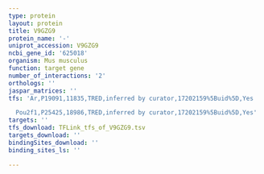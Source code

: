 ```yaml
---
type: protein
layout: protein
title: V9GZG9
protein_name: '-'
uniprot_accession: V9GZG9
ncbi_gene_id: '625018'
organism: Mus musculus
function: target gene
number_of_interactions: '2'
orthologs: ''
jaspar_matrices: ''
tfs: 'Ar,P19091,11835,TRED,inferred by curator,17202159%5Buid%5D,Yes

  Pou2f1,P25425,18986,TRED,inferred by curator,17202159%5Buid%5D,Yes'
targets: ''
tfs_download: TFLink_tfs_of_V9GZG9.tsv
targets_download: ''
bindingSites_download: ''
binding_sites_ls: ''

---
```

